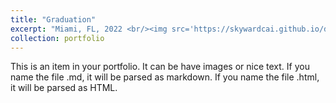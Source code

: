```yaml
---
title: "Graduation"
excerpt: "Miami, FL, 2022 <br/><img src='https://skywardcai.github.io/dingtiancai.github.io/images/graduation.jpg'>"
collection: portfolio
---
```


This is an item in your portfolio. It can be have images or nice text. If you name the file .md, it will be parsed as markdown. If you name the file .html, it will be parsed as HTML. 
